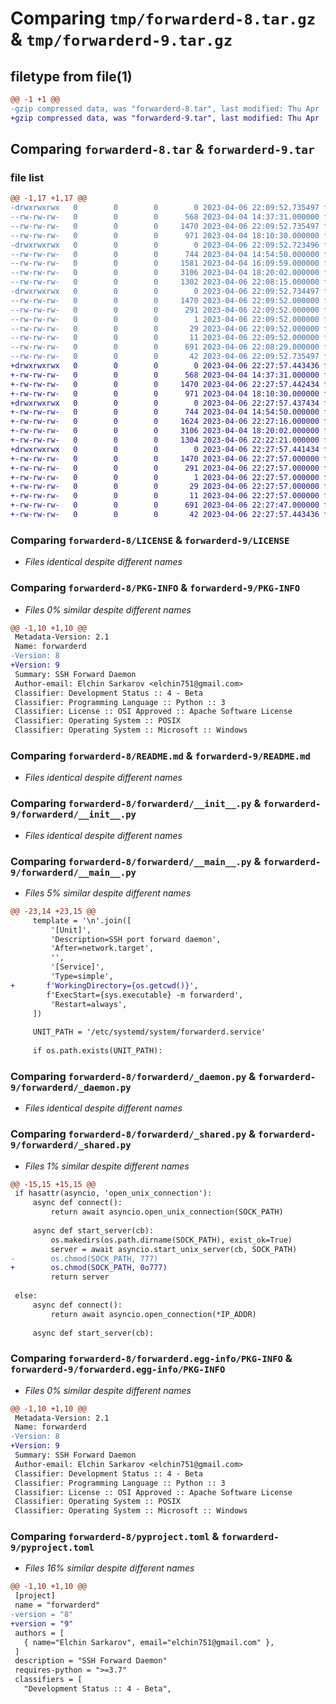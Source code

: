 # Comparing `tmp/forwarderd-8.tar.gz` & `tmp/forwarderd-9.tar.gz`

## filetype from file(1)

```diff
@@ -1 +1 @@
-gzip compressed data, was "forwarderd-8.tar", last modified: Thu Apr  6 22:09:52 2023, max compression
+gzip compressed data, was "forwarderd-9.tar", last modified: Thu Apr  6 22:27:57 2023, max compression
```

## Comparing `forwarderd-8.tar` & `forwarderd-9.tar`

### file list

```diff
@@ -1,17 +1,17 @@
-drwxrwxrwx   0        0        0        0 2023-04-06 22:09:52.735497 forwarderd-8/
--rw-rw-rw-   0        0        0      568 2023-04-04 14:37:31.000000 forwarderd-8/LICENSE
--rw-rw-rw-   0        0        0     1470 2023-04-06 22:09:52.735497 forwarderd-8/PKG-INFO
--rw-rw-rw-   0        0        0      971 2023-04-04 18:10:30.000000 forwarderd-8/README.md
-drwxrwxrwx   0        0        0        0 2023-04-06 22:09:52.723496 forwarderd-8/forwarderd/
--rw-rw-rw-   0        0        0      744 2023-04-04 14:54:50.000000 forwarderd-8/forwarderd/__init__.py
--rw-rw-rw-   0        0        0     1581 2023-04-04 16:09:59.000000 forwarderd-8/forwarderd/__main__.py
--rw-rw-rw-   0        0        0     3106 2023-04-04 18:20:02.000000 forwarderd-8/forwarderd/_daemon.py
--rw-rw-rw-   0        0        0     1302 2023-04-06 22:08:15.000000 forwarderd-8/forwarderd/_shared.py
-drwxrwxrwx   0        0        0        0 2023-04-06 22:09:52.734497 forwarderd-8/forwarderd.egg-info/
--rw-rw-rw-   0        0        0     1470 2023-04-06 22:09:52.000000 forwarderd-8/forwarderd.egg-info/PKG-INFO
--rw-rw-rw-   0        0        0      291 2023-04-06 22:09:52.000000 forwarderd-8/forwarderd.egg-info/SOURCES.txt
--rw-rw-rw-   0        0        0        1 2023-04-06 22:09:52.000000 forwarderd-8/forwarderd.egg-info/dependency_links.txt
--rw-rw-rw-   0        0        0       29 2023-04-06 22:09:52.000000 forwarderd-8/forwarderd.egg-info/requires.txt
--rw-rw-rw-   0        0        0       11 2023-04-06 22:09:52.000000 forwarderd-8/forwarderd.egg-info/top_level.txt
--rw-rw-rw-   0        0        0      691 2023-04-06 22:08:29.000000 forwarderd-8/pyproject.toml
--rw-rw-rw-   0        0        0       42 2023-04-06 22:09:52.735497 forwarderd-8/setup.cfg
+drwxrwxrwx   0        0        0        0 2023-04-06 22:27:57.443436 forwarderd-9/
+-rw-rw-rw-   0        0        0      568 2023-04-04 14:37:31.000000 forwarderd-9/LICENSE
+-rw-rw-rw-   0        0        0     1470 2023-04-06 22:27:57.442434 forwarderd-9/PKG-INFO
+-rw-rw-rw-   0        0        0      971 2023-04-04 18:10:30.000000 forwarderd-9/README.md
+drwxrwxrwx   0        0        0        0 2023-04-06 22:27:57.437434 forwarderd-9/forwarderd/
+-rw-rw-rw-   0        0        0      744 2023-04-04 14:54:50.000000 forwarderd-9/forwarderd/__init__.py
+-rw-rw-rw-   0        0        0     1624 2023-04-06 22:27:16.000000 forwarderd-9/forwarderd/__main__.py
+-rw-rw-rw-   0        0        0     3106 2023-04-04 18:20:02.000000 forwarderd-9/forwarderd/_daemon.py
+-rw-rw-rw-   0        0        0     1304 2023-04-06 22:22:21.000000 forwarderd-9/forwarderd/_shared.py
+drwxrwxrwx   0        0        0        0 2023-04-06 22:27:57.441434 forwarderd-9/forwarderd.egg-info/
+-rw-rw-rw-   0        0        0     1470 2023-04-06 22:27:57.000000 forwarderd-9/forwarderd.egg-info/PKG-INFO
+-rw-rw-rw-   0        0        0      291 2023-04-06 22:27:57.000000 forwarderd-9/forwarderd.egg-info/SOURCES.txt
+-rw-rw-rw-   0        0        0        1 2023-04-06 22:27:57.000000 forwarderd-9/forwarderd.egg-info/dependency_links.txt
+-rw-rw-rw-   0        0        0       29 2023-04-06 22:27:57.000000 forwarderd-9/forwarderd.egg-info/requires.txt
+-rw-rw-rw-   0        0        0       11 2023-04-06 22:27:57.000000 forwarderd-9/forwarderd.egg-info/top_level.txt
+-rw-rw-rw-   0        0        0      691 2023-04-06 22:27:47.000000 forwarderd-9/pyproject.toml
+-rw-rw-rw-   0        0        0       42 2023-04-06 22:27:57.443436 forwarderd-9/setup.cfg
```

### Comparing `forwarderd-8/LICENSE` & `forwarderd-9/LICENSE`

 * *Files identical despite different names*

### Comparing `forwarderd-8/PKG-INFO` & `forwarderd-9/PKG-INFO`

 * *Files 0% similar despite different names*

```diff
@@ -1,10 +1,10 @@
 Metadata-Version: 2.1
 Name: forwarderd
-Version: 8
+Version: 9
 Summary: SSH Forward Daemon
 Author-email: Elchin Sarkarov <elchin751@gmail.com>
 Classifier: Development Status :: 4 - Beta
 Classifier: Programming Language :: Python :: 3
 Classifier: License :: OSI Approved :: Apache Software License
 Classifier: Operating System :: POSIX
 Classifier: Operating System :: Microsoft :: Windows
```

### Comparing `forwarderd-8/README.md` & `forwarderd-9/README.md`

 * *Files identical despite different names*

### Comparing `forwarderd-8/forwarderd/__init__.py` & `forwarderd-9/forwarderd/__init__.py`

 * *Files identical despite different names*

### Comparing `forwarderd-8/forwarderd/__main__.py` & `forwarderd-9/forwarderd/__main__.py`

 * *Files 5% similar despite different names*

```diff
@@ -23,14 +23,15 @@
     template = '\n'.join([
         '[Unit]',
         'Description=SSH port forward daemon',
         'After=network.target',
         '',
         '[Service]',
         'Type=simple',
+       f'WorkingDirectory={os.getcwd()}',
        f'ExecStart={sys.executable} -m forwarderd',
         'Restart=always',
     ])
 
     UNIT_PATH = '/etc/systemd/system/forwarderd.service'
 
     if os.path.exists(UNIT_PATH):
```

### Comparing `forwarderd-8/forwarderd/_daemon.py` & `forwarderd-9/forwarderd/_daemon.py`

 * *Files identical despite different names*

### Comparing `forwarderd-8/forwarderd/_shared.py` & `forwarderd-9/forwarderd/_shared.py`

 * *Files 1% similar despite different names*

```diff
@@ -15,15 +15,15 @@
 if hasattr(asyncio, 'open_unix_connection'):
     async def connect():
         return await asyncio.open_unix_connection(SOCK_PATH)
 
     async def start_server(cb):
         os.makedirs(os.path.dirname(SOCK_PATH), exist_ok=True)
         server = await asyncio.start_unix_server(cb, SOCK_PATH)
-        os.chmod(SOCK_PATH, 777)
+        os.chmod(SOCK_PATH, 0o777)
         return server
 
 else:
     async def connect():
         return await asyncio.open_connection(*IP_ADDR)
 
     async def start_server(cb):
```

### Comparing `forwarderd-8/forwarderd.egg-info/PKG-INFO` & `forwarderd-9/forwarderd.egg-info/PKG-INFO`

 * *Files 0% similar despite different names*

```diff
@@ -1,10 +1,10 @@
 Metadata-Version: 2.1
 Name: forwarderd
-Version: 8
+Version: 9
 Summary: SSH Forward Daemon
 Author-email: Elchin Sarkarov <elchin751@gmail.com>
 Classifier: Development Status :: 4 - Beta
 Classifier: Programming Language :: Python :: 3
 Classifier: License :: OSI Approved :: Apache Software License
 Classifier: Operating System :: POSIX
 Classifier: Operating System :: Microsoft :: Windows
```

### Comparing `forwarderd-8/pyproject.toml` & `forwarderd-9/pyproject.toml`

 * *Files 16% similar despite different names*

```diff
@@ -1,10 +1,10 @@
 [project]
 name = "forwarderd"
-version = "8"
+version = "9"
 authors = [
   { name="Elchin Sarkarov", email="elchin751@gmail.com" },
 ]
 description = "SSH Forward Daemon"
 requires-python = ">=3.7"
 classifiers = [
   "Development Status :: 4 - Beta",
```

